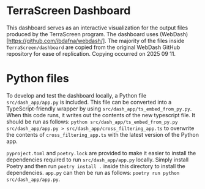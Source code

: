 # TerraScreen Dashboard

This dashboard serves as an interactive visualization for the output files produced by the TerraScreen program. The dashboard uses (WebDash)[https://github.com/ibdafna/webdash/]. The majority of the files inside `TerraScreen/dashboard` are copied from the original WebDash GitHub repository for ease of replication. Copying occurred on 2025 09 11. 

# Python files

To develop and test the dashboard locally, a Python file `src/dash_app/app.py` is included. This file can be converted into a TypeScript-friendly wrapper by using `src/dash_app/ts_embed_from_py.py`. When this code runs, it writes out the contents of the new typescript file. It should be run as follows: `python src/dash_app/ts_embed_from_py.py src/dash_app/app.py > src/dash_app/cross_filtering_app.ts` to overwrite the contents of `cross_filtering_app.ts` with the latest version of the Python app.

`pyproject.toml` and `poetry.lock` are provided to make it easier to install the dependencies required to run `src/dash_app/app.py` locally. Simply install Poetry and then run `poetry install .` inside this directory to install the dependencies. `app.py` can then be run as follows: `poetry run python src/dash_app/app.py`.




